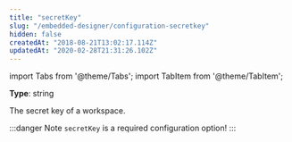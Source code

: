 ```yaml
---
title: "secretKey"
slug: "/embedded-designer/configuration-secretkey"
hidden: false
createdAt: "2018-08-21T13:02:17.114Z"
updatedAt: "2020-02-28T21:31:26.102Z"
---
```


import Tabs from '@theme/Tabs';
import TabItem from '@theme/TabItem';

**Type**: string  

The secret key of a workspace.


:::danger Note
`secretKey` is a required configuration option!
:::


